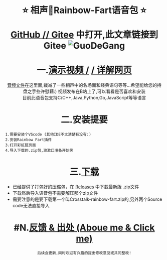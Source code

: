 <!--
 * @Author: Weidows
 * @Date: 2020-07-02 10:44:33
 * @LastEditors: Weidows
 * @LastEditTime: 2020-09-24 21:36:11
 * @FilePath: \Weidowsg:\Repo\Crosstalk-rainbow-fart\README.md
--> 
<h1 align="center">
 ⭐️ 相声🌈Rainbow-Fart语音包 ⭐️ 

  [GitHub /](https://github.com/Weidows/Crosstalk-rainbow-fart)[/ Gitee](https://gitee.com/Weidows/Crosstalk-rainbow-fart) 中打开,此文章链接到Gitee
  ![GuoDeGang](https://cdn.jsdelivr.net/gh/Weidows/Crosstalk-rainbow-fart/image/dark.jpg)
</h1>
<center>

# 一.[演示视频 /](https://www.bilibili.com/video/BV1bi4y1G7kb) [/ 详解网页](https://weidows.gitee.io/categories/Crosstalk-rainbow-fart)
  
  [音频文件](https://gitee.com/Weidows/Crosstalk-rainbow-fart/tree/master/Crosstalk)在这里面,裁减了一些相声中的名场面和经典语句等等...希望能给您的持盘之手些许慰藉:)
    视频发布在B站上了,可以看看是否喜欢和安装  
    目前此语音包支持C/C++,Java,Python,Go,JavaScript等等语言


# 二.安装提要
</center>

    1.需要安装个VScode (其他IDE不太清楚有没有:)
    2.安装Rainbow Fart插件
    3.打开彩虹屁页面
    4.导入下载的.zip包,漱漱口准备开始笑
<center>

# 三.[下载](https://gitee.com/Weidows/Crosstalk-rainbow-fart/tags)
</center>

* 已经提供了打包好的压缩包，在 [Releases](https://gitee.com/Weidows/Crosstalk-rainbow-fart/tags) 中下载最新版 .zip文件
* 下载然后导入语音包不需要解压那个zip文件
* 需要注意的是要下载第一个叫Crosstalk-rainbow-fart.zip的,另外两个Source code无法直接导入

<center>

# #N.[反馈 & 出处 (Aboue me & Click me)](https://weidows.gitee.io/tags/about)

    后续会更新,同时欢迎有兴趣的提出修改意见或共同整改!
</center>
